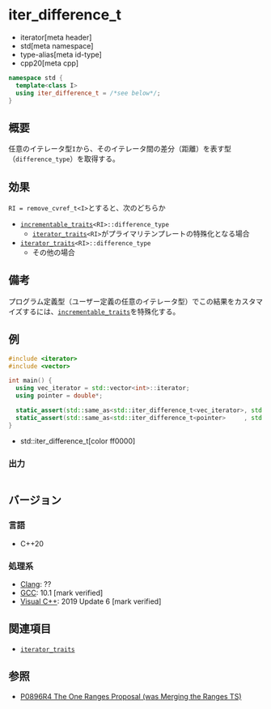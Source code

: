 # iter_difference_t
* iterator[meta header]
* std[meta namespace]
* type-alias[meta id-type]
* cpp20[meta cpp]

```cpp
namespace std {
  template<class I>
  using iter_difference_t = /*see below*/;
}
```

## 概要

任意のイテレータ型`I`から、そのイテレータ間の差分（距離）を表す型（`difference_type`）を取得する。

## 効果

`RI = remove_cvref_t<I>`とすると、次のどちらか

- [`incrementable_traits`](incrementable_traits.md)`<RI>::difference_type`
    - [`iterator_traits`](iterator_traits.md)`<RI>`がプライマリテンプレートの特殊化となる場合
- [`iterator_traits`](iterator_traits.md)`<RI>::difference_type`
    - その他の場合

## 備考

プログラム定義型（ユーザー定義の任意のイテレータ型）でこの結果をカスタマイズするには、[`incrementable_traits`](incrementable_traits.md)を特殊化する。

## 例
```cpp example
#include <iterator>
#include <vector>

int main() {
  using vec_iterator = std::vector<int>::iterator;
  using pointer = double*;

  static_assert(std::same_as<std::iter_difference_t<vec_iterator>, std::ptrdiff_t>);
  static_assert(std::same_as<std::iter_difference_t<pointer>     , std::ptrdiff_t>);
}
```
* std::iter_difference_t[color ff0000]

### 出力
```
```

## バージョン
### 言語
- C++20

### 処理系
- [Clang](/implementation.md#clang): ??
- [GCC](/implementation.md#gcc): 10.1 [mark verified]
- [Visual C++](/implementation.md#visual_cpp): 2019 Update 6 [mark verified]

## 関連項目

- [`iterator_traits`](iterator_traits.md)

## 参照

- [P0896R4 The One Ranges Proposal (was Merging the Ranges TS)](http://www.open-std.org/jtc1/sc22/wg21/docs/papers/2018/p0896r4.pdf)
